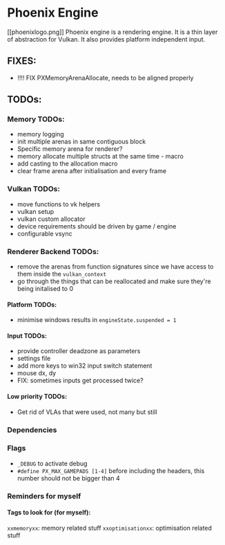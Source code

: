 # Phoenix Engine
[[phoenixlogo.png]]
Phoenix engine is a rendering engine. It is a thin layer of abstraction for Vulkan. It also provides platform independent input.

## FIXES:
- !!!! FIX PXMemoryArenaAllocate, needs to be aligned properly

## TODOs:

### Memory TODOs:
- memory logging
- init multiple arenas in same contiguous block
- Specific memory arena for renderer?
- memory allocate multiple structs at the same time - macro
- add casting to the allocation macro
- clear frame arena after initialisation and every frame

### Vulkan TODOs:
- move functions to vk helpers
- vulkan setup
- vulkan custom allocator
- device requirements should be driven by game / engine
- configurable vsync

### Renderer Backend TODOs:
- remove the arenas from function signatures since we have access to them inside the `vulkan_context`
- go through the things that can be reallocated and make sure they're being initalised to 0

#### Platform TODOs:
- minimise windows results in `engineState.suspended = 1`

#### Input TODOs:
- provide controller deadzone as parameters 
- settings file
- add more keys to win32 input switch statement
- mouse dx, dy
- FIX: sometimes inputs get processed twice?

#### Low priority TODOs:
- Get rid of VLAs that were used, not many but still

### Dependencies

### Flags
- `_DEBUG` to activate debug
- `#define PX_MAX_GAMEPADS [1-4]` before including the headers, this number should not be bigger than 4

### Reminders for myself

#### Tags to look for (for myself):
`xxmemoryxx`: memory related stuff
`xxoptimisationxx`: optimisation related stuff
